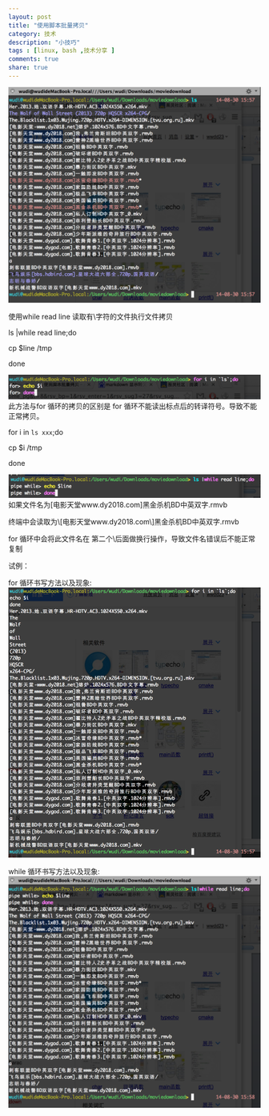 ```yaml
---
layout: post
title: "使用脚本批量拷贝"
category: 技术
description: "小技巧"
tags : [linux, bash ,技术分享 ]
comments: true
share: true
---
```


![pic1](/images/mdpic/3.57.25.png)

使用while read line 读取有\字符的文件执行文件拷贝

ls |while read line;do 

cp $line /tmp

done

![pic1](/images/mdpic/3.59.22.png)
此方法与for 循环的拷贝的区别是 for 循环不能读出标点后的转译符号。导致不能正常拷贝。




for i in `ls xxx`;do

cp $i /tmp

done

![pic1](/images/mdpic/4.00.22.png)
如果文件名为[电影天堂www.dy2018.com]黑金杀机BD中英双字.rmvb

终端中会读取为\\[电影天堂www.dy2018.com\\]黑金杀机BD中英双字.rmvb

for 循环中会将此文件名在 第二个\后面做换行操作，导致文件名错误后不能正常复制




试例：

for 循环书写方法以及现象:
![pic1](/images/mdpic/3.57.53.png)




while 循环书写方法以及现象:
![pic1](/images/mdpic/3.58.35.png)
